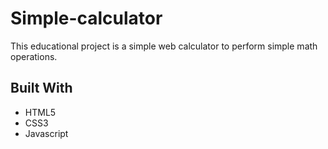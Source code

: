 # Simple-calculator

This educational project is a simple web calculator to perform simple math operations.

## Built With

- HTML5
- CSS3
- Javascript




